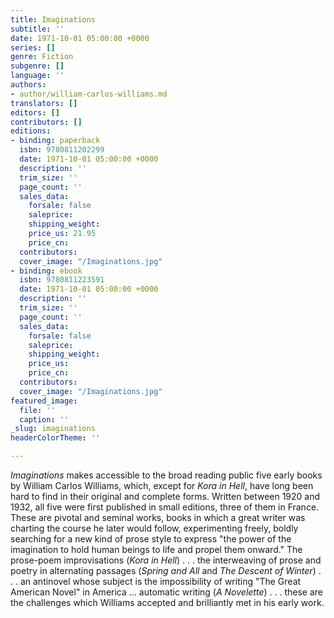 ```yaml
---
title: Imaginations
subtitle: ''
date: 1971-10-01 05:00:00 +0000
series: []
genre: Fiction
subgenre: []
language: ''
authors:
- author/william-carlos-williams.md
translators: []
editors: []
contributors: []
editions:
- binding: paperback
  isbn: 9780811202299
  date: 1971-10-01 05:00:00 +0000
  description: ''
  trim_size: ''
  page_count: ''
  sales_data:
    forsale: false
    saleprice: 
    shipping_weight: 
    price_us: 21.95
    price_cn: 
  contributors: 
  cover_image: "/Imaginations.jpg"
- binding: ebook
  isbn: 9780811223591
  date: 1971-10-01 05:00:00 +0000
  description: ''
  trim_size: ''
  page_count: ''
  sales_data:
    forsale: false
    saleprice: 
    shipping_weight: 
    price_us: 
    price_cn: 
  contributors: 
  cover_image: "/Imaginations.jpg"
featured_image:
  file: ''
  caption: ''
_slug: imaginations
headerColorTheme: ''

---
```

_Imaginations_ makes accessible to the broad reading public five early books by William Carlos Williams, which, except for _Kora in Hell_, have long been hard to find in their original and complete forms. Written between 1920 and 1932, all five were first published in small editions, three of them in France. These are pivotal and seminal works, books in which a great writer was charting the course he later would follow, experimenting freely, boldly searching for a new kind of prose style to express "the power of the imagination to hold human beings to life and propel them onward." The prose-poem improvisations (_Kora in Hell_) . . . the interweaving of prose and poetry in alternating passages (_Spring and All_ and _The Descent of Winter_) . . . an antinovel whose subject is the impossibility of writing "The Great American Novel" in America ... automatic writing (_A Novelette_) . . . these are the challenges which Williams accepted and brilliantly met in his early work.

